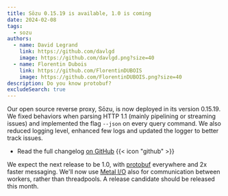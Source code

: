 ```yaml
---
title: Sōzu 0.15.19 is available, 1.0 is coming
date: 2024-02-08
tags:
  - sozu
authors:
  - name: David Legrand
    link: https://github.com/davlgd
    image: https://github.com/davlgd.png?size=40
  - name: Florentin Dubois
    link: https://github.com/FlorentinDUBOIS
    image: https://github.com/FlorentinDUBOIS.png?size=40
description: Do you know protobuf?
excludeSearch: true
---
```


Our open source reverse proxy, Sōzu, is now deployed in its version 0.15.19. We fixed behaviors when parsing HTTP 1.1 (mainly pipelining or streaming issues) and implemented the flag `--json` on every query command. We also reduced logging level, enhanced few logs and updated the logger to better track issues.

- Read the full changelog [on GitHub](https://github.com/sozu-proxy/sozu/releases/tag/0.15.19) {{< icon "github" >}}

We expect the next release to be 1.0, with [protobuf](https://protobuf.dev/) everywhere and 2x faster messaging. We'll now use [Metal I/O](https://github.com/tokio-rs/mio) also for communication between workers, rather than threadpools. A release candidate should be released this month.